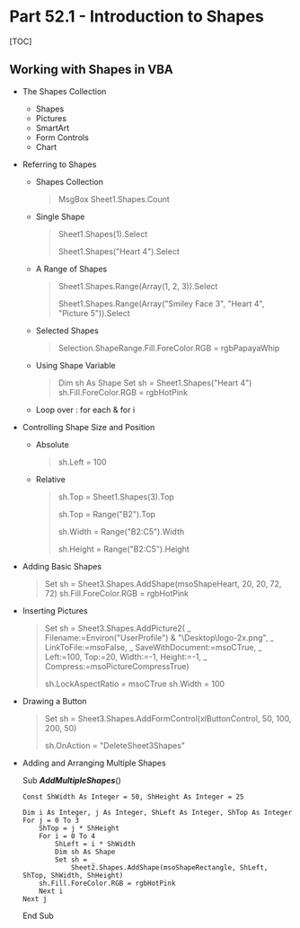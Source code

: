 # Part 52.1 - Introduction to Shapes

[TOC]

## Working with Shapes in VBA

- The Shapes Collection

  - Shapes
  - Pictures
  - SmartArt
  - Form Controls
  - Chart

- Referring to Shapes

  - Shapes Collection

    > MsgBox Sheet1.Shapes.Count

  - Single Shape

    > Sheet1.Shapes(1).Select
    >
    > Sheet1.Shapes("Heart 4").Select

  - A Range of Shapes

    > Sheet1.Shapes.Range(Array(1, 2, 3)).Select
    >
    > Sheet1.Shapes.Range(Array("Smiley Face 3", "Heart 4", "Picture 5")).Select

  - Selected Shapes

    > Selection.ShapeRange.Fill.ForeColor.RGB = rgbPapayaWhip

  - Using Shape Variable

    > Dim sh As Shape
    >     Set sh = Sheet1.Shapes("Heart 4")
    >     sh.Fill.ForeColor.RGB = rgbHotPink

  - Loop over : for each & for i

- Controlling Shape Size and Position

  - Absolute

    > sh.Left =  100

  - Relative

    > sh.Top = Sheet1.Shapes(3).Top
    >
    > sh.Top = Range("B2").Top
    >
    > sh.Width = Range("B2:C5").Width
    >
    > sh.Height = Range("B2:C5").Height

- Adding Basic Shapes

  > Set sh = Sheet3.Shapes.AddShape(msoShapeHeart, 20, 20, 72, 72)
  > sh.Fill.ForeColor.RGB = rgbHotPink

- Inserting Pictures

  > Set sh = Sheet3.Shapes.AddPicture2( _
  >         Filename:=Environ("UserProfile") & "\Desktop\logo-2x.png", _
  >         LinkToFile:=msoFalse, _
  >         SaveWithDocument:=msoCTrue, _
  >         Left:=100, Top:=20, Width:=-1, Height:=-1, _
  >         Compress:=msoPictureCompressTrue)
  >
  > sh.LockAspectRatio = msoCTrue
  > sh.Width = 100

- Drawing a Button

  > Set sh = Sheet3.Shapes.AddFormControl(xlButtonControl, 50, 100, 200, 50)
  >
  > sh.OnAction = "DeleteSheet3Shapes"

- Adding and Arranging Multiple Shapes

  Sub ***AddMultipleShapes***()

      Const ShWidth As Integer = 50, ShHeight As Integer = 25
      
      Dim i As Integer, j As Integer, ShLeft As Integer, ShTop As Integer
      For j = 0 To 3
          ShTop = j * ShHeight
          For i = 0 To 4
              ShLeft = i * ShWidth
              Dim sh As Shape
              Set sh = _
                  Sheet2.Shapes.AddShape(msoShapeRectangle, ShLeft, ShTop, ShWidth, ShHeight)
          sh.Fill.ForeColor.RGB = rgbHotPink
          Next i
      Next j

  End Sub
